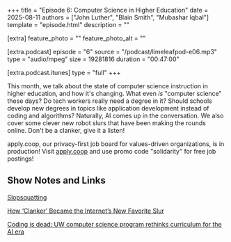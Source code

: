 +++
title = "Episode 6: Computer Science in Higher Education"
date = 2025-08-11
authors = ["John Luther", "Blain Smith", "Mubashar Iqbal"]
template = "episode.html"
description = ""

[extra]
feature_photo = ""
feature_photo_alt = ""

[extra.podcast]
episode = "6"
source = "/podcast/limeleafpod-e06.mp3"
type = "audio/mpeg"
size = 19281816
duration = "00:47:00"

[extra.podcast.itunes]
type = "full"
+++

This month, we talk about the state of computer science instruction in higher education, and how it's changing. What even _is_ "computer science" these days? Do tech workers really need a degree in it? Should schools develop new degrees in topics like application development instead of coding and algorithms? Naturally, AI comes up in the conversation. We also cover some clever new robot slurs that have been making the rounds online. Don't be a clanker, give it a listen!

apply.coop, our privacy-first job board for values-driven organizations, is in production! Visit [apply.coop](https://apply.coop) and use promo code "solidarity" for free job postings!

<!-- more --> 

## Show Notes and Links

[Slopsquatting](https://en.m.wikipedia.org/wiki/Slopsquatting)

[How ‘Clanker’ Became the Internet’s New Favorite Slur](https://www.rollingstone.com/culture/culture-features/clanker-cogsucker-robot-ai-slurs-viral-1235401262/)

[Coding is dead: UW computer science program rethinks curriculum for the AI era](https://www.geekwire.com/2025/coding-is-dead-uw-computer-science-program-rethinks-curriculum-for-the-ai-era/)


